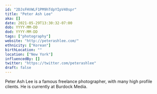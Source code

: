 ```yaml
---
id: "2DJsFHVWLF1PM9hTdpYIpV40spr"
title: "Peter Ash Lee"
aka: []
date: 2021-05-29T13:30:32-07:00
dob: YYYY-MM-DD
dod: YYYY-MM-DD
tags: ["photography"]
website: "http://peterashlee.com/"
ethnicity: ["Korean"]
birthLocation: ""
location: ["New York"]
influencedBy: []
twitter: "https://twitter.com/peterashlee"
draft: false
---
```


Peter Ash Lee is a famous freelance photographer, with many high profile
clients. He is currently at Burdock Media.
